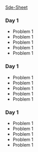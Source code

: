 [Sde-Sheet](https://takeuforward.org/interviews/strivers-sde-sheet-top-coding-interview-problems/)

### Day 1

- Problem 1
- Problem 1
- Problem 1
- Problem 1
- Problem 1

### Day 1

- Problem 1
- Problem 1
- Problem 1
- Problem 1
- Problem 1

### Day 1

- Problem 1
- Problem 1
- Problem 1
- Problem 1
- Problem 1